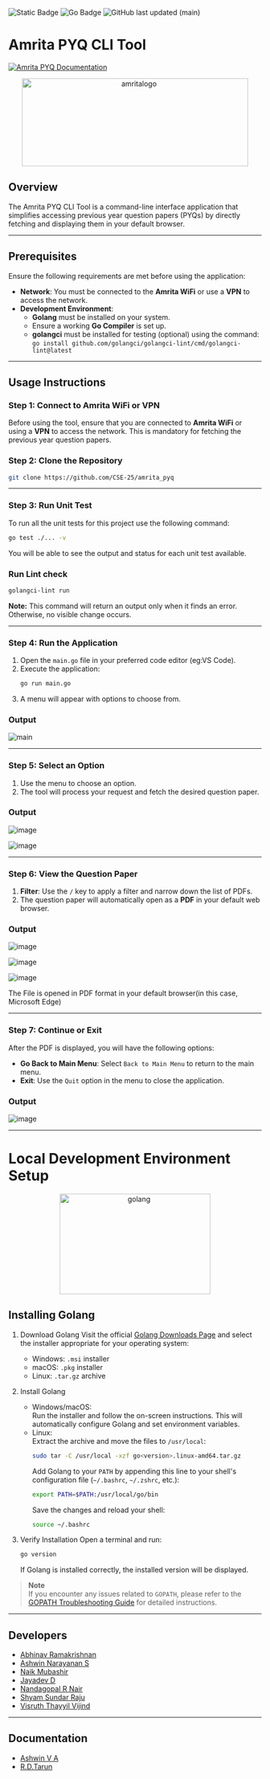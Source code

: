 ![Static Badge](https://img.shields.io/badge/ampyq-darkred?logoColor=white)
![Go Badge](https://img.shields.io/badge/Go-00ADD8?logo=go&logoColor=white)
![GitHub last updated (main)](https://img.shields.io/github/last-commit/cse-25/amrita_pyq/main)

# Amrita PYQ CLI Tool 
<a href="https://cse-25.github.io/amrita_pyq/"> <img src="https://img.shields.io/badge/Explore%20Docs-Amrita%20PYQ-blueviolet?style=for-the-badge&logo=rocket" alt="Amrita PYQ Documentation"/> </a>
<div align="center">
  <img src="https://github.com/user-attachments/assets/44822d21-0e1d-4b3e-baa3-3450b5cc14fc" alt="amritalogo" width="450" height="175">
</div>

## Overview
The Amrita PYQ CLI Tool is a command-line interface application that simplifies accessing previous year question papers (PYQs) by directly fetching and displaying them in your default browser.

---

## Prerequisites
Ensure the following requirements are met before using the application:

- **Network**: You must be connected to the **Amrita WiFi** or use a **VPN** to access the network.  
- **Development Environment**:  
  - **Golang** must be installed on your system.  
  - Ensure a working **Go Compiler** is set up.
  - **golangci** must be installed for testing (optional) using the command:
    ```go install github.com/golangci/golangci-lint/cmd/golangci-lint@latest```

---

## Usage Instructions

### Step 1: Connect to Amrita WiFi or VPN
Before using the tool, ensure that you are connected to **Amrita WiFi** or using a **VPN** to access the network. This is mandatory for fetching the previous year question papers.

### Step 2: Clone the Repository
```bash
git clone https://github.com/CSE-25/amrita_pyq
```

---

### Step 3: Run Unit Test
To run all the unit tests for this project use the following command:
```bash
go test ./... -v
```

You will be able to see the output and status for each unit test available.

### Run Lint check
```bash
golangci-lint run
```
**Note:** This command will return an output only when it finds an error. Otherwise, no visible change occurs.

---

### Step 4: Run the Application
1. Open the `main.go` file in your preferred code editor (eg:VS Code).  
2. Execute the application:
   ```bash
   go run main.go
   ```
3. A menu will appear with options to choose from.

### Output
![main](https://github.com/user-attachments/assets/148324a7-38fa-48d3-b53a-a292ce928254)

---

### Step 5: Select an Option
1. Use the menu to choose an option.  
2. The tool will process your request and fetch the desired question paper.

### Output
![image](https://github.com/user-attachments/assets/f0a3051c-ff9a-4f7a-84b3-716682ab4ff6)

![image](https://github.com/user-attachments/assets/b4db183c-47e4-4630-8516-07fa016b7131)

---


### Step 6: View the Question Paper
1. **Filter**: Use the `/` key to apply a filter and narrow down the list of PDFs.  
2. The question paper will automatically open as a **PDF** in your default web browser.

### Output
![image](https://github.com/user-attachments/assets/453959d2-10c5-40b0-b981-38791c96c2ac)

![image](https://github.com/user-attachments/assets/dc8e80ce-73ae-4033-901a-d6ccbd387b2f)

![image](https://github.com/user-attachments/assets/b904263f-97c0-439f-9aa5-3c4f477683b6)

The File is opened in PDF format in your default browser(in this case, Microsoft Edge) 

---
   
### Step 7: Continue or Exit
After the PDF is displayed, you will have the following options:
   - **Go Back to Main Menu**: Select `Back to Main Menu` to return to the main menu.  
   - **Exit**: Use the `Quit` option in the menu to close the application.

### Output
![image](https://github.com/user-attachments/assets/7ec80f02-e128-41b8-9907-6ac687e45c17)

---

# Local Development Environment Setup
<p align="center">
  <img src="https://github.com/user-attachments/assets/7c2a4198-cfd9-4451-89a0-44637136e1f4" alt="golang" width="300" height="200">
</p>

## Installing Golang
1. Download Golang
   Visit the official [Golang Downloads Page](https://golang.org/dl/) and select the installer appropriate for your operating system:
   - Windows: `.msi` installer  
   - macOS: `.pkg` installer  
   - Linux: `.tar.gz` archive  

2. Install Golang
   - Windows/macOS:  
     Run the installer and follow the on-screen instructions. This will automatically configure Golang and set environment variables.  
   - Linux:  
     Extract the archive and move the files to `/usr/local`:  
     ```bash
     sudo tar -C /usr/local -xzf go<version>.linux-amd64.tar.gz
     ```  
     Add Golang to your `PATH` by appending this line to your shell's configuration file (`~/.bashrc`, `~/.zshrc`, etc.):  
     ```bash
     export PATH=$PATH:/usr/local/go/bin
     ```  
     Save the changes and reload your shell:  
     ```bash
     source ~/.bashrc
     ```

3. Verify Installation
   Open a terminal and run:  
   ```bash
   go version
   ```  
   If Golang is installed correctly, the installed version will be displayed.

> **Note**  
> If you encounter any issues related to `GOPATH`, please refer to the [GOPATH Troubleshooting Guide](https://go.dev/wiki/SettingGOPATH#windows) for detailed instructions.

---
## Developers

- [Abhinav Ramakrishnan](https://github.com/Abhinav-ark)
- [Ashwin Narayanan S](https://ashrockzzz2003.github.io/portfolio)
- [Naik Mubashir](https://github.com/naikmubashir)
- [Jayadev D](https://github.com/FLASH2332)
- [Nandagopal R Nair](https://github.com/Nandgopal-R)
- [Shyam Sundar Raju](https://github.com/Shyam-Sundar-Raju)
- [Visruth Thayyil Vijind](https://github.com/beppvis)

---
## Documentation
- [Ashwin V A](https://github.com/WinterSun23)
- [R.D.Tarun](https://github.com/RD-Tarun)
